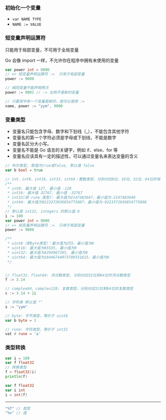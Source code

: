 ### 初始化一个变量

- `var NAME TYPE`
- `NAME := VALUE`

### 短变量声明运算符

只能用于局部变量，不可用于全局变量

Go 会像 import 一样，不允许你在程序中拥有未使用的变量

```go
var power int = 9000
// => 短变量声明运算符 :=  只用于局部变量
power := 9000

// 相同变量不能声明两次
power := 9001 // := 左侧不是新的变量

// 只要其中有一个变量是新的，就可以使用 :=
name, power := "yym", 9000
```

### 变量类型

- 变量名只能包含字母、数字和下划线（\_），不能包含其他字符
- 变量名的第一个字符必须是字母或下划线，不能是数字
- 变量名区分大小写。
- 变量名不能是 Go 语言的关键字，例如 if、else、for 等
- 变量名应该具有一定的描述性，可以通过变量名来表达变量的含义

```go
// 布尔类型, 取值为true或false, 默认值 false
var b bool = true

// int、int8、int16、int32、int64：整数类型，分别对应8位、16位、32位、64位的有符号整数类型
/**
 * int8: 最大值 127, 最小值 -128
 * int16: 最大值 32767, 最小值 -32767
 * int32(即 rune 类型): 最大值为2147483647，最小值为-2147483648
 * int64: 最大值为9223372036854775807，最小值为-9223372036854775808
 */
// 默认是 int32, integers 的默认值 0
i := 100
var power int = 9000
// => 短变量声明运算符 :=  只用于局部变量
power := 9000

/**
 * uint8（即byte类型）：最大值为255，最小值为0
 * uint16: 最大值为65535, 最小值为0
 * uint32: 最大值为4294967295, 最小值为0
 * uint64: 最大值为18446744073709551615，最小值为0
 */


// float32、float64: 浮点数类型, 分别对应32位和64位的浮点数类型
f := 3.14

// complex64、complex128: 复数类型，分别对应32位和64位的复数类型
c := 3.14 + 2i

// 字符串 默认值 ""
s := "yym"

// byte: 字节类型，等价于 uint8
var b byte = 1

// rune: 字符类型，等价于 int32
vat r rune = 'a'
```

### 类型转换

```go
var i = 100
var f float32
// 转换类型
f = float32(i)
println(f)

var f float32
var i int
i = int(f)
```

---

```go
"%T" // 类型
"%v" // 值
```